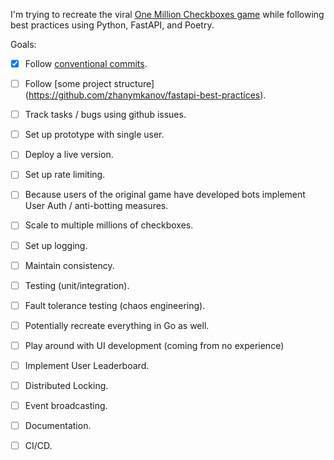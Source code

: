 I'm trying to recreate the viral [One Million Checkboxes game](https://github.com/nolenroyalty/one-million-checkboxes) while following best practices using Python, FastAPI, and Poetry. 

Goals:
- [x] Follow [conventional commits](https://www.conventionalcommits.org/en/v1.0.0/).
- [ ] Follow [some project structure] (https://github.com/zhanymkanov/fastapi-best-practices).
- [ ] Track tasks / bugs using github issues.
- [ ] Set up prototype with single user.
- [ ] Deploy a live version.
- [ ] Set up rate limiting.
- [ ] Because users of the original game have developed bots implement User Auth / anti-botting measures.
- [ ] Scale to multiple millions of checkboxes.
- [ ] Set up logging.
- [ ] Maintain consistency.
- [ ] Testing (unit/integration).
- [ ] Fault tolerance testing (chaos engineering).
- [ ] Potentially recreate everything in Go as well.
- [ ] Play around with UI development (coming from no experience)
- [ ] Implement User Leaderboard.
- [ ] Distributed Locking.
- [ ] Event broadcasting.
- [ ] Documentation.
- [ ] CI/CD.



